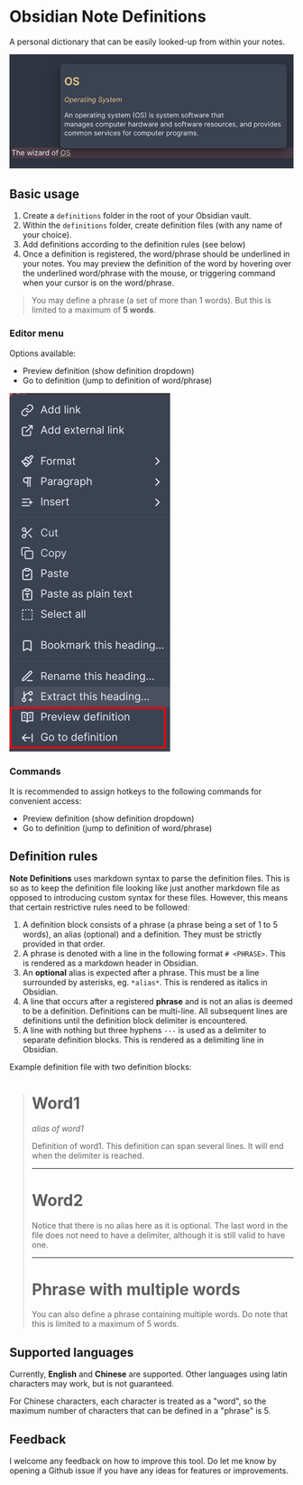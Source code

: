 # Obsidian Note Definitions

A personal dictionary that can be easily looked-up from within your notes.

![dropdown](./img/def-dropdown.png)

## Basic usage

1. Create a `definitions` folder in the root of your Obsidian vault.
2. Within the `definitions` folder, create definition files (with any name of your choice).
3. Add definitions according to the definition rules (see below)
4. Once a definition is registered, the word/phrase should be underlined in your notes. You may preview the definition of the word by hovering over the underlined word/phrase with the mouse, or triggering command when your cursor is on the word/phrase.

> You may define a phrase (a set of more than 1 words). But this is limited to a maximum of **5 words**.

### Editor menu

Options available:
- Preview definition (show definition dropdown)
- Go to definition (jump to definition of word/phrase)

![editor menu](./img/editor-menu.png)

### Commands

It is recommended to assign hotkeys to the following commands for convenient access:
- Preview definition (show definition dropdown)
- Go to definition (jump to definition of word/phrase)

## Definition rules

**Note Definitions** uses markdown syntax to parse the definition files.
This is so as to keep the definition file looking like just another markdown file as opposed to introducing custom syntax for these files.
However, this means that certain restrictive rules need to be followed:

1. A definition block consists of a phrase (a phrase being a set of 1 to 5 words), an alias (optional) and a definition. They must be strictly provided in that order.
2. A phrase is denoted with a line in the following format `# <PHRASE>`. This is rendered as a markdown header in Obsidian.
3. An **optional** alias is expected after a phrase. This must be a line surrounded by asterisks, eg. `*alias*`. This is rendered as italics in Obsidian.
4. A line that occurs after a registered **phrase** and is not an alias is deemed to be a definition. Definitions can be multi-line. All subsequent lines are definitions until the definition block delimiter is encountered.
5. A line with nothing but three hyphens `---` is used as a delimiter to separate definition blocks. This is rendered as a delimiting line in Obsidian.

Example definition file with two definition blocks:

> # Word1
> 
> *alias of word1*
> 
> Definition of word1.
> This definition can span several lines.
> It will end when the delimiter is reached.
> 
> ---
> 
> # Word2
>
> Notice that there is no alias here as it is optional.
> The last word in the file does not need to have a delimiter, although it is still valid to have one.
> 
> ---
> 
> # Phrase with multiple words
> 
> You can also define a phrase containing multiple words. 
> Do note that this is limited to a maximum of 5 words.

## Supported languages

Currently, **English** and **Chinese** are supported.
Other languages using latin characters may work, but is not guaranteed.

For Chinese characters, each character is treated as a "word", so the maximum number of characters that can be defined in a "phrase" is 5.

## Feedback

I welcome any feedback on how to improve this tool.
Do let me know by opening a Github issue if you have any ideas for features or improvements.
